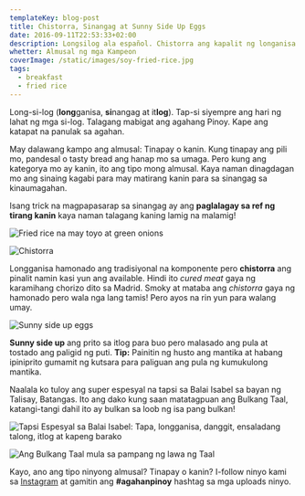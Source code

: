 ```yaml
---
templateKey: blog-post
title: Chistorra, Sinangag at Sunny Side Up Eggs
date: 2016-09-11T22:53:33+02:00
description: Longsilog ala español. Chistorra ang kapalit ng longanisa
whetter: Almusal ng mga Kampeon
coverImage: /static/images/soy-fried-rice.jpg
tags:
  - breakfast
  - fried rice
---
```


Long-si-log (**long**ganisa, **si**nangag at it**log**). Tap-si siyempre ang hari ng lahat ng mga si-log. Talagang mabigat ang agahang Pinoy. Kape ang katapat na panulak sa agahan.

May dalawang kampo ang almusal: Tinapay o kanin. Kung tinapay ang pili mo, pandesal o tasty bread ang hanap mo sa umaga. Pero kung ang kategorya mo ay kanin, ito ang tipo mong almusal. Kaya naman dinagdagan mo ang sinaing kagabi para may matirang kanin para sa sinangag sa kinaumagahan.

Isang trick na magpapasarap sa sinangag ay ang **paglalagay sa ref ng tirang kanin** kaya naman talagang kaning lamig na malamig!

![Fried rice na may toyo at green onions](/static/images/fried-rice-soy-sauce.jpg?nf_resize=fit&w=960)

![Chistorra](/static/images/fried-chistorra.jpg?nf_resize=fit&w=960)

Longganisa hamonado ang tradisiyonal na komponente pero **chistorra** ang pinalit namin kasi yun ang available. Hindi ito *cured meat* gaya ng karamihang chorizo dito sa Madrid. Smoky at mataba ang *chistorra* gaya ng hamonado pero wala nga lang tamis! Pero ayos na rin yun para walang umay.

![Sunny side up eggs](/static/images/fried-eggs-skillet.jpg?nf_resize=fit&w=960)

**Sunny side up** ang prito sa itlog para buo pero malasado ang pula at tostado ang paligid ng puti. **Tip:** Painitin ng husto ang mantika at habang ipiniprito gumamit ng kutsara para paliguan ang pula ng kumukulong mantika.

Naalala ko tuloy ang super espesyal na tapsi sa Balai Isabel sa bayan ng Talisay, Batangas. Ito ang dako kung saan matatagpuan ang Bulkang Taal, katangi-tangi dahil ito ay bulkan sa loob ng isa pang bulkan!

![Tapsi Espesyal sa Balai Isabel: Tapa, longganisa, danggit, ensaladang talong, itlog at kapeng barako](/static/images/tapsi-balai-isabel.jpg?nf_resize=fit&w=960)

![Ang Bulkang Taal mula sa pampang ng lawa ng Taal](/static/images/taal-balai.jpg?nf_resize=fit&w=960)

Kayo, ano ang tipo ninyong almusal? Tinapay o kanin? I-follow ninyo kami sa [Instagram](https://www.instagram.com/ulampinoy/) at gamitin ang **#agahanpinoy** hashtag sa mga uploads ninyo.
